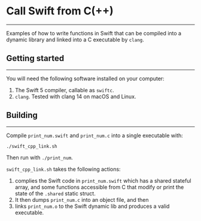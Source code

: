 # Call Swift from C(++)
---
Examples of how to write functions in Swift that can be compiled into a dynamic library and linked into a C executable by `clang`.

## Getting started
---
You will need the following software installed on your computer:
1. The Swift 5 compiler, callable as `swiftc`.
2. `clang`. Tested with clang 14 on macOS and Linux.

## Building
---
Compile `print_num.swift` and `print_num.c` into a single executable with:
```bash
./swift_cpp_link.sh
```
Then run with `./print_num`.

`swift_cpp_link.sh` takes the following actions:
1. complies the Swift code in `print_num.swift` which has a shared stateful array, and some functions accessible from C that modify or print the state of the `.shared` static struct.
2. It then dumps `print_num.c` into an object file, and then 
3. links `print_num.o` to the Swift dynamic lib and produces a valid executable.